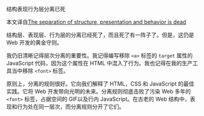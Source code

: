 结构表现行为层分离已死

本文译自[The separation of structure, presentation and behavior is dead](https://blog.teamtreehouse.com/the-separation-of-structure-presentation-and-behavior-is-dead)

结构层、表现层、行为层的分离已经死了，而且死了有一阵子了。但是，这仍是 Web 开发的黄金守则。

我仍旧清晰记得层次分离的重要性。我记得编写移除 `<a>` 标签的 `target` 属性的 JavaScript 代码，因为这个属性在 HTML 中混入了行为。我也记得在我的生产工具当中移除 `<font>` 标签。

原则上，分离的规则很好。它向我们解释了 HTML，CSS 和 JavaScript 的最佳实践。它将 Web 开发带向光明的未来。分离规则彻底击败了污染 Web 多年的 `<font>` 标签，占据空间的 GIF以及行内 JavaScript。在古老的 Web 结构中，表现和行为处在同一层次，而分离规则分开了它们。
